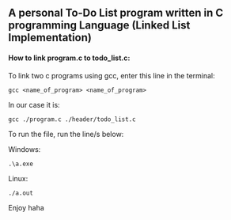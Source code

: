 ## A personal To-Do List program written in C programming Language (Linked List Implementation)
#### How to link program.c to todo_list.c:

To link two c programs using gcc, enter this line in the terminal:

```
gcc <name_of_program> <name_of_program>
```

In our case it is:


```
gcc ./program.c ./header/todo_list.c
```

To run the file, run the line/s below:

Windows:
```
.\a.exe
```

Linux:
```
./a.out
```

Enjoy haha
